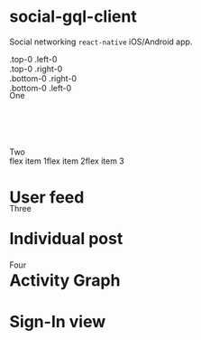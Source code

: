 # social-gql-client

Social networking `react-native` iOS/Android app.

<style>
  .d-flex { display: flex; }
  .d-inline-flex { display: inline-flex; }
</style>

<div style="height: 64px;">
  <div class="border position-absolute top-0 left-0">
    .top-0 .left-0
  </div>
  <div class="border position-absolute top-0 right-0">
    .top-0 .right-0
  </div>
  <div class="border position-absolute bottom-0 right-0">
    .bottom-0 .right-0
  </div>
  <div class="border position-absolute bottom-0 left-0">
    .bottom-0 .left-0
  </div>
</div>


<div class="position-relative" style="height:116px;">
  <div class="d-inline-block float-left bg-blue text-white m-3" style="width:100px; height:100px;">
    One
  </div>
  <div class="d-inline-block float-left position-relative bg-blue text-white m-3" style="width:100px; height:100px;  top:12px; left:12px;">
    Two
  </div>
  <div class="d-inline-block float-left bg-blue text-white m-3" style="width:100px; height:100px;">
    Three
  </div>
  <div class="d-inline-block float-left bg-blue text-white m-3" style="width:100px; height:100px;">
    Four
  </div>
</div>


<div style="display:flex;" class="border d-flex">  
  <div class="p-5 border bg-gray-light">flex item 1</div>
  <div class="p-5 border bg-gray-light">flex item 2</div>
  <div class="p-5 border bg-gray-light">flex item 3</div>
</div>


# User feed 
<!-- <img width="275" height="470" alt="user-feed" src="https://user-images.githubusercontent.com/43617894/114400317-7477d000-9bbf-11eb-8a57-864333e739d2.png"/> -->

# Individual post
<!-- <img width="275" height="470" alt="user-feed" src="https://user-images.githubusercontent.com/43617894/114400342-7a6db100-9bbf-11eb-9df6-2fcc9ac51b41.png"/> -->

# Activity Graph
<!-- <img width="275" height="470" alt="user-feed" src="https://user-images.githubusercontent.com/43617894/114400349-7d68a180-9bbf-11eb-9a1b-0fce0e95384d.png"/> -->

# Sign-In view
<!-- <img width="275" height="470" alt="user-feed" src="https://user-images.githubusercontent.com/43617894/114400351-7e013800-9bbf-11eb-9d6b-578c12acfbf6.png"/> -->
